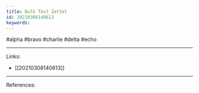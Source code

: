 ```yaml
---
title: Bulk Test Zettel
id: 20210308140613
keywords:
---
```

#alpha #bravo #charlie #delta #echo

---
Links:

- [[20210308140613]]

---
References:
